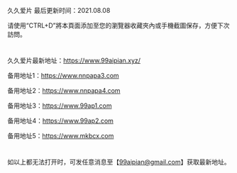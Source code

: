 久久爱片 最后更新时间：2021.08.08

请使用“CTRL+D”將本頁面添加至您的瀏覽器收藏夾內或手機截圖保存，方便下次訪問。
#
久久爱片最新地址：https://www.99aipian.xyz/


备用地址1：https://www.nnpapa3.com

备用地址2：https://www.nnpapa4.com

备用地址3：https://www.99ap1.com

备用地址4：https://www.99ap2.com

备用地址5：https://www.mkbcx.com
#
如以上都无法打开时，可发任意消息至【99aipian@gmail.com】获取最新地址。

